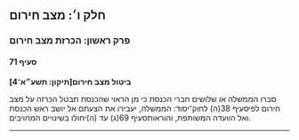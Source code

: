 ## חלק ו׳: מצב חירום

### פרק ראשון: הכרזת מצב חירום

#### סעיף 71

**ביטול מצב חירום[תיקון: תשע״א־4]**

סברו הממשלה או שלושים חברי הכנסת כי מן הראוי שהכנסת תבטל הכרזה על מצב חירום לפיסעיף 38(ה) לחוק־יסוד: הממשלה, יעבירו את הצעתם אל יושב ראש הכנסת ואל הוועדה המשותפת, והוראותסעיף 69(ג) עד (ה)יחולו בשינויים המחויבים.

----

